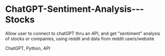 # ChatGPT-Sentiment-Analysis---Stocks

Allow user to connect to chatGPT thru an API, and get "sentiment" analysis of stocks or companies, using reddit and data from reddit users/website

ChatGPT, Python, API
